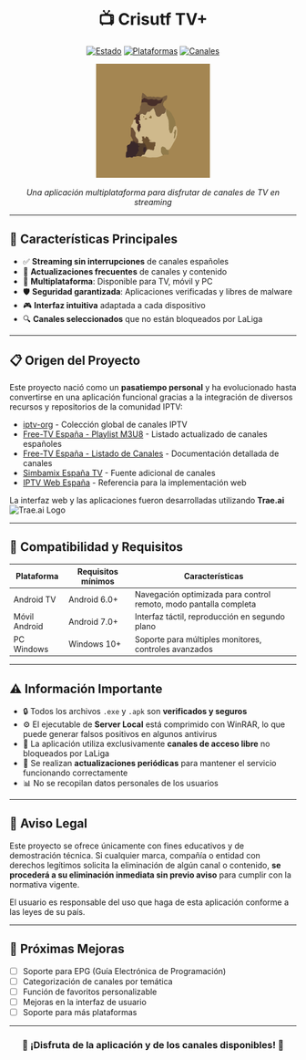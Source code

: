 <div align="center">

# 📺 Crisutf TV+

[![Estado](https://img.shields.io/badge/Estado-Activo-success?style=for-the-badge)](https://crisuuu.pages.dev)
[![Plataformas](https://img.shields.io/badge/Plataformas-TV%20|%20PC%20|%20Mobile-blue?style=for-the-badge)](https://crisuuu.pages.dev/devices)
[![Canales](https://img.shields.io/badge/Canales-Españoles-red?style=for-the-badge&logo=tv&logoColor=white)](https://crisuuu.pages.dev/files/v2.0/index.m3u)

<img src="/media/logo.png" alt="Logo Crisutf TV+" width="200"/>

*Una aplicación multiplataforma para disfrutar de canales de TV en streaming*

</div>

---

## 🌟 Características Principales

- ✅ **Streaming sin interrupciones** de canales españoles
- 🔄 **Actualizaciones frecuentes** de canales y contenido
- 📱 **Multiplataforma**: Disponible para TV, móvil y PC
- 🛡️ **Seguridad garantizada**: Aplicaciones verificadas y libres de malware
- 🎮 **Interfaz intuitiva** adaptada a cada dispositivo
- 🔍 **Canales seleccionados** que no están bloqueados por LaLiga

---

## 📋 Origen del Proyecto

Este proyecto nació como un **pasatiempo personal** y ha evolucionado hasta convertirse en una aplicación funcional gracias a la integración de diversos recursos y repositorios de la comunidad IPTV:

- [iptv-org](https://github.com/iptv-org) - Colección global de canales IPTV
- [Free-TV España - Playlist M3U8](https://github.com/Free-TV/IPTV/blob/master/playlists/playlist_spain.m3u8) - Listado actualizado de canales españoles
- [Free-TV España - Listado de Canales](https://github.com/Free-TV/IPTV/blob/master/lists/spain.md) - Documentación detallada de canales
- [Simbamix España TV](https://github.com/simbamix/simbamix/blob/4a734ed3aff129511c23f8f8c4f11b4675f1d352/Espa%C3%B1a%20Tv) - Fuente adicional de canales
- [IPTV Web España](https://iptv-web.app/ES/) - Referencia para la implementación web

La interfaz web y las aplicaciones fueron desarrolladas utilizando **Trae.ai** <img src="https://lf-cdn.trae.ai/obj/trae-ai-us/trae_website_prod/static/image/footer.427b48a0.png" alt="Trae.ai Logo" width="20"/>

---

## 📱 Compatibilidad y Requisitos

| Plataforma | Requisitos mínimos | Características |
|------------|-------------------|----------------|
| Android TV | Android 6.0+ | Navegación optimizada para control remoto, modo pantalla completa |
| Móvil Android | Android 7.0+ | Interfaz táctil, reproducción en segundo plano |
| PC Windows | Windows 10+ | Soporte para múltiples monitores, controles avanzados |

---

## ⚠️ Información Importante

- 🔒 Todos los archivos `.exe` y `.apk` son **verificados y seguros**
- ⚙️ El ejecutable de **Server Local** está comprimido con WinRAR, lo que puede generar falsos positivos en algunos antivirus
- 📡 La aplicación utiliza exclusivamente **canales de acceso libre** no bloqueados por LaLiga
- 🔄 Se realizan **actualizaciones periódicas** para mantener el servicio funcionando correctamente
- 📊 No se recopilan datos personales de los usuarios

---

## 📝 Aviso Legal

Este proyecto se ofrece únicamente con fines educativos y de demostración técnica. Si cualquier marca, compañía o entidad con derechos legítimos solicita la eliminación de algún canal o contenido, **se procederá a su eliminación inmediata sin previo aviso** para cumplir con la normativa vigente.

El usuario es responsable del uso que haga de esta aplicación conforme a las leyes de su país.

---

## 🚀 Próximas Mejoras

- [ ] Soporte para EPG (Guía Electrónica de Programación)
- [ ] Categorización de canales por temática
- [ ] Función de favoritos personalizable
- [ ] Mejoras en la interfaz de usuario
- [ ] Soporte para más plataformas

---

<div align="center">

### 🎉 ¡Disfruta de la aplicación y de los canales disponibles! 🎉

</div>
